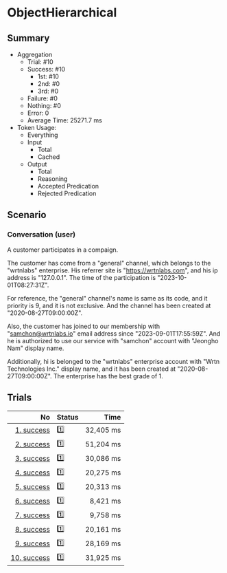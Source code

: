 # ObjectHierarchical
## Summary
  - Aggregation
    - Trial: #10
    - Success: #10
      - 1st: #10
      - 2nd: #0
      - 3rd: #0
    - Failure: #0
    - Nothing: #0
    - Error: 0
    - Average Time: 25271.7 ms
  - Token Usage:
    - Everything
    - Input
      - Total
      - Cached
    - Output
      - Total
      - Reasoning
      - Accepted Predication
      - Rejected Predication

## Scenario
### Conversation (user)
A customer participates in a compaign.

The customer has come from a "general" channel,
which belongs to the "wrtnlabs" enterprise.
His referrer site is "https://wrtnlabs.com",
and his ip address is "127.0.0.1".
The time of the participation is "2023-10-01T08:27:31Z".

For reference, the "general" channel's name is same as its code,
and it priority is 9, and it is not exclusive. And the channel
has been created at "2020-08-27T09:00:00Z".

Also, the customer has joined to our membership with
"samchon@wrtnlabs.io" email address since "2023-09-01T17:55:59Z".
And he is authorized to use our service with "samchon" account
with "Jeongho Nam" display name.

Additionally, hi is belonged to the "wrtnlabs" enterprise account
with "Wrtn Technologies Inc." display name, and it has been created at
"2020-08-27T09:00:00Z". The enterprise has the best grade of 1.

## Trials
No | Status | Time
---:|:-------|------:
[1. success](./trials/1.success.json) | 1️⃣ | 32,405 ms
[2. success](./trials/2.success.json) | 1️⃣ | 51,204 ms
[3. success](./trials/3.success.json) | 1️⃣ | 30,086 ms
[4. success](./trials/4.success.json) | 1️⃣ | 20,275 ms
[5. success](./trials/5.success.json) | 1️⃣ | 20,313 ms
[6. success](./trials/6.success.json) | 1️⃣ | 8,421 ms
[7. success](./trials/7.success.json) | 1️⃣ | 9,758 ms
[8. success](./trials/8.success.json) | 1️⃣ | 20,161 ms
[9. success](./trials/9.success.json) | 1️⃣ | 28,169 ms
[10. success](./trials/10.success.json) | 1️⃣ | 31,925 ms